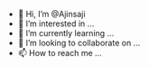 - 👋 Hi, I’m @Ajinsaji
- 👀 I’m interested in ...
- 🌱 I’m currently learning ...
- 💞️ I’m looking to collaborate on ...
- 📫 How to reach me ...

<!---
Ajinsaji/Ajinsaji is a ✨ special ✨ repository because its `README.md` (this file) appears on your GitHub profile.
You can click the Preview link to take a look at your changes.
--->

